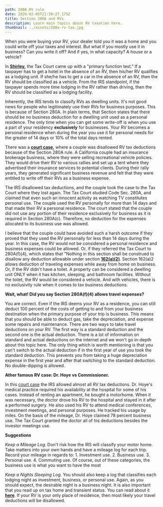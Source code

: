 ```yaml
---
path: 280A RV rule
date: 2020-02-05T21:30:27.175Z
title: Section 280A and RVs
description: Learn main topics about RV taxation here.
thumbnail: ../assets/280a-rv-tax.jpg
---
```

When you were buying your RV, your dealer told you it was a home and you could write off your taxes and interest. But what if you mostly use it in business? Can you write it off? And if yes, in what capacity? A house or a vehicle?

In **[Shirley](https://www.leagle.com/decision/200422888aftcm1401197),** the Tax Court came up with a "primary function test." If a taxpayer has to get a hotel in the absence of an RV, then his/her RV qualifies as a lodging unit. If she/he has to get a car in the absence of an RV, then the RV should be classified as a vehicle. From the IRS standpoint, if the taxpayer spends more time lodging in the RV rather than driving, then the RV should be classified as a lodging facility. 

Inherently, the IRS tends to classify RVs as dwelling units. It's not good news for people who legitimately use their RVs for business purposes. This is because of Section 280A. In plain terms, that Section states that there should be no business deduction for a dwelling unit used as a personal residence. The only time when you can get some write-off is when you use a part of your residency **exclusively** for businesses. Your RV becomes a personal residence when during the year you use it for personal needs for the greater of 14 days or 10% of the total days rented. 

There was a **[court case,](https://caselaw.findlaw.com/us-9th-circuit/1764989.html)** where a couple was disallowed RV tax deductions because of the Section 280A rule. A California couple had an insurance brokerage business, where they were selling recreational vehicle policies. They would drive their RV to various rallies and set up a tent where they advertised their insurance services to potential clients. During their rally years, they generated significant business revenue and felt that they were entitled to write off their RVs as a business expense.

The IRS disallowed tax deductions, and the couple took the case to the Tax Court where they lost again. The Tax Court studied Code Sec. 280A, and claimed that even such an innocent activity as watching TV constitutes personal use. The couple used the RV personally for more than 14 days and that made their RV a personal residence.  The court stated that the couple did not use any portion of their residence exclusively for business as it is required in Section 280A(c). Therefore, no deduction for the expenses allocated to its business use was allowed.

I believe that the couple could have avoided such a harsh outcome if they proved that they used the RV personally for less than 14 days during the year. In this case, the RV would not be considered a personal residence and business expenses could be allowed. Or, if they referred the Tax Court to 280A(f)(4), which states that "Nothing in this section shall be construed to disallow any deduction allowable under section **[162(a)(2)](https://www.law.cornell.edu/uscode/text/26/162)**. Section 162(a)2 allows deduction of traveling expenses while away from home on business. Or, if the RV didn't have a toilet. A property can be considered a dwelling unit ONLY when it has kitchen, sleeping, and bathroom facilities. Without the toilet, the RV would be considered a vehicle. And with vehicles, there is no exclusivity rule when it comes to tax business deductions. 

**Wait, what! Did you say Section 280A(f)(4) allows travel expenses?**

You are correct. Even if the IRS deems your RV as a residence, you can still deduct 100 percent of the costs of getting to and from your business destination when the primary purpose of your trip is business.  This means that you should be able to deduct gas, take the depreciation, and expense some repairs and maintenance. There are two ways to take travel deductions on your RV. The first way is a standard deduction and the second one is the actual deduction. There is a lot of information on standard and actual deductions on the internet and we won't go in-depth about this topic here. The only thing which is worth mentioning is that you can't switch to the actual deduction if in the first year of use you took the standard deduction. This prevents you from taking a huge depreciation expense in the first year and after that switching to the standard deduction. No double-dipping is allowed.



**Ather famous RV case: Dr. Hoye vs Commissioner.**

In this [court case](https://www.courtlistener.com/opinion/4816747/hoye-v-commissioner/) the IRS allowed almost all RV tax deductions. Dr. Hoye's medical practice required his availability at the hospital for some of his cases. Instead of renting an apartment, he bought a motorhome. When it was necessary, the doctor drove his RV to the hospital and stayed in it after a performed surgery. He also used his RV to attend medical conferences, investment meetings, and personal purposes. He tracked his usage by miles. On the basis of the mileage, Dr. Hoye claimed 78 percent business use. The Tax Court granted the doctor all of his deductions besides the investor meetings use. 

**Suggestions**

*Keep a Mileage Log.* Don't risk how the IRS will classify your motor home. Take matters into your own hands and have a mileage log for each trip. Record your mileage in regards to: 1. Investment use. 2. Business use. 3. Personal use. 4. Commuting use. Of course, out of these categories, the business use is what you want to have the most

*Keep a Nights Sleeping Log.* You should also keep a log that classifies each lodging night as investment, business, or personal use. Again, as you should expect, the desirable night is a business night. It is also important that you read up on tax home and transient status. You can read about it **[here](https://rvtaxgroup.com/blog/business-travel-expenses-for-rv-owners-and-digital-nomads/)**. If your RV is your only place of residence, then most likely your travel deductions will be disallowed.